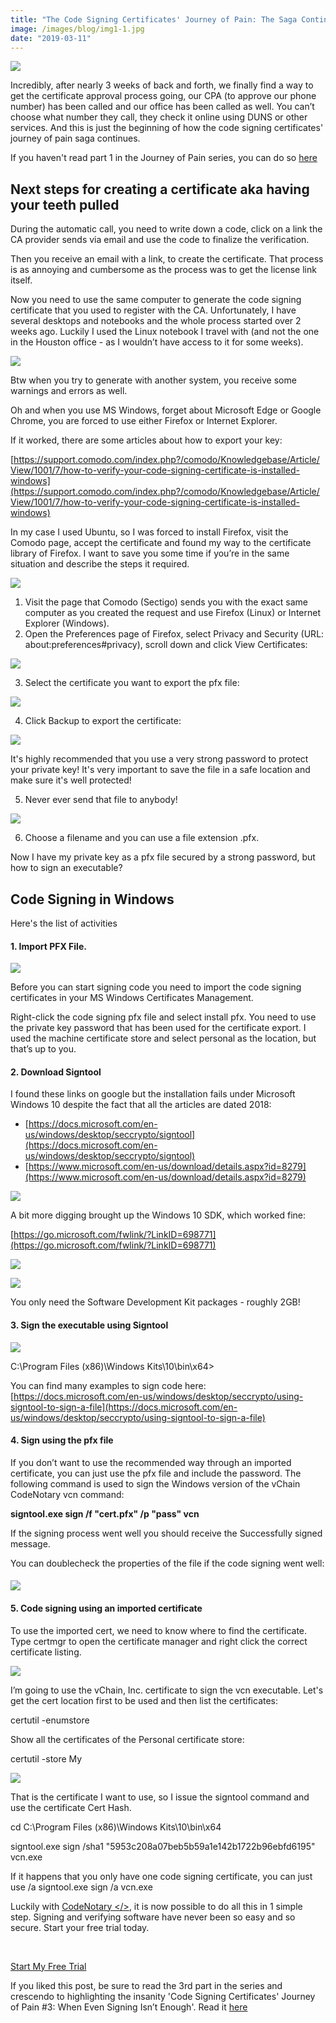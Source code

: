 ```yaml
---
title: "The Code Signing Certificates' Journey of Pain: The Saga Continues"
image: /images/blog/img1-1.jpg
date: "2019-03-11"
---
```


![](/images/blog/img1-1.jpg)

Incredibly, after nearly 3 weeks of back and forth, we finally find a way to get the certificate approval process going, our CPA (to approve our phone number) has been called and our office has been called as well. You can’t choose what number they call, they check it online using DUNS or other services. And this is just the beginning of how the code signing certificates' journey of pain saga continues. 

If you haven't read part 1 in the Journey of Pain series, you can do so [here](https://codenotary.io/blog/avoid-the-digital-and-code-signing-certificates-journey-of-pain/)

## Next steps for creating a certificate aka having your teeth pulled

During the automatic call, you need to write down a code, click on a link the CA provider sends via email and use the code to finalize the verification.

Then you receive an email with a link, to create the certificate. That process is as annoying and cumbersome as the process was to get the license link itself.

Now you need to use the same computer to generate the code signing certificate that you used to register with the CA. Unfortunately, I have several desktops and notebooks and the whole process started over 2 weeks ago. Luckily I used the Linux notebook I travel with (and not the one in the Houston office - as I wouldn’t have access to it for some weeks).

![](/images/blog/img2.jpg)

Btw when you try to generate with another system, you receive some warnings and errors as well.

Oh and when you use MS Windows, forget about Microsoft Edge or Google Chrome, you are forced to use either Firefox or Internet Explorer.

If it worked, there are some articles about how to export your key:

[https://support.comodo.com/index.php?/comodo/Knowledgebase/Article/View/1001/7/how-to-verify-your-code-signing-certificate-is-installed-windows](https://support.comodo.com/index.php?/comodo/Knowledgebase/Article/View/1001/7/how-to-verify-your-code-signing-certificate-is-installed-windows)

In my case I used Ubuntu, so I was forced to install Firefox, visit the Comodo page, accept the certificate and found my way to the certificate library of Firefox. I want to save you some time if you’re in the same situation and describe the steps it required.

![](/images/blog/img3-1.jpg)

1. Visit the page that Comodo (Sectigo) sends you with the exact same computer as you created the request and use Firefox (Linux) or Internet Explorer (Windows).
2. Open the Preferences page of Firefox, select Privacy and Security (URL: about:preferences#privacy), scroll down and click View Certificates:

![](/images/blog/img4.png)

 3. Select the certificate you want to export the pfx file:

![](/images/blog/img5.png)

 4. Click Backup to export the certificate:

![](/images/blog/img6.png)

It's highly recommended that you use a very strong password to protect your private key! It's very important to save the file in a safe location and make sure it's well protected!

 5. Never ever send that file to anybody!

![](/images/blog/img7.png)

 6. Choose a filename and you can use a file extension .pfx.

Now I have my private key as a pfx file secured by a strong password, but how to sign an executable?

## **Code Signing in Windows**

Here's the list of activities

####  **1. Import PFX File.**

![](/images/blog/img8.png)

Before you can start signing code you need to import the code signing certificates in your MS Windows Certificates Management.

Right-click the code signing pfx file and select install pfx. You need to use the private key password that has been used for the certificate export. I used the machine certificate store and select personal as the location, but that’s up to you.

####  **2. Download Signtool**

I found these links on google but the installation fails under Microsoft Windows 10 despite the fact that all the articles are dated 2018:

- [https://docs.microsoft.com/en-us/windows/desktop/seccrypto/signtool](https://docs.microsoft.com/en-us/windows/desktop/seccrypto/signtool)
- [https://www.microsoft.com/en-us/download/details.aspx?id=8279](https://www.microsoft.com/en-us/download/details.aspx?id=8279)

![](/images/blog/img9.png)

A bit more digging brought up the Windows 10 SDK, which worked fine:

[https://go.microsoft.com/fwlink/?LinkID=698771](https://go.microsoft.com/fwlink/?LinkID=698771)

![](/images/blog/img10.jpg)

![](/images/blog/img11.jpg)

You only need the Software Development Kit packages - roughly 2GB!

####  **3. Sign the executable using Signtool**

![](/images/blog/img12.jpg)

C:\\Program Files (x86)\\Windows Kits\\10\\bin\\x64>

You can find many examples to sign code here: [https://docs.microsoft.com/en-us/windows/desktop/seccrypto/using-signtool-to-sign-a-file](https://docs.microsoft.com/en-us/windows/desktop/seccrypto/using-signtool-to-sign-a-file)

####  **4. Sign using the pfx file**

If you don’t want to use the recommended way through an imported certificate, you can just use the pfx file and include the password. The following command is used to sign the Windows version of the vChain CodeNotary vcn command:

**signtool.exe sign /f "cert.pfx" /p "pass" vcn**

If the signing process went well you should receive the Successfully signed message.

You can doublecheck the properties of the file if the code signing went well:

#### ![](/images/blog/img13.jpg)

####  **5. Code signing using an imported certificate**

To use the imported cert, we need to know where to find the certificate. Type certmgr to open the certificate manager and right click the correct certificate listing.

![](/images/blog/img14.jpg)

I’m going to use the vChain, Inc. certificate to sign the vcn executable. Let's get the cert location first to be used and then list the certificates:

certutil -enumstore

Show all the certificates of the Personal certificate store:

certutil -store My 

![](/images/blog/img15.jpg)

That is the certificate I want to use, so I issue the signtool command and use the certificate Cert Hash.

cd C:\\Program Files (x86)\\Windows Kits\\10\\bin\\x64

signtool.exe sign /sha1 "5953c208a07beb5b59a1e142b1722b96ebfd6195" vcn.exe

If it happens that you only have one code signing certificate, you can just use /a signtool.exe sign /a vcn.exe

Luckily with [CodeNotary </>](https://codenotary.io), it is now possible to do all this in 1 simple step. Signing and verifying software have never been so easy and so secure. Start your free trial today.

 

[Start My Free Trial](https://dashboard.codenotary.io/auth/signup)

If you liked this post, be sure to read the 3rd part in the series and crescendo to highlighting the insanity 'Code Signing Certificates' Journey of Pain #3: When Even Signing Isn’t Enough'. Read it [here](https://www.codenotary.io/?p=2478&preview=true)
